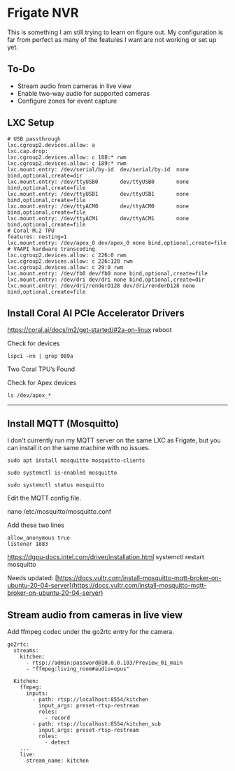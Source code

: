 # Frigate NVR

This is something I am still trying to learn on figure out. My configuration is far from perfect as many of the features I want are not working or set up yet.

## To-Do
* Stream audio from cameras in live view
* Enable two-way audio for supported cameras
* Configure zones for event capture

## LXC Setup

```
# USB passthrough
lxc.cgroup2.devices.allow: a
lxc.cap.drop:
lxc.cgroup2.devices.allow: c 188:* rwm
lxc.cgroup2.devices.allow: c 189:* rwm
lxc.mount.entry: /dev/serial/by-id  dev/serial/by-id  none bind,optional,create=dir
lxc.mount.entry: /dev/ttyUSB0       dev/ttyUSB0       none bind,optional,create=file
lxc.mount.entry: /dev/ttyUSB1       dev/ttyUSB1       none bind,optional,create=file
lxc.mount.entry: /dev/ttyACM0       dev/ttyACM0       none bind,optional,create=file
lxc.mount.entry: /dev/ttyACM1       dev/ttyACM1       none bind,optional,create=file
# Coral M.2 TPU
features: nesting=1
lxc.mount.entry: /dev/apex_0 dev/apex_0 none bind,optional,create=file
# VAAPI hardware transcoding
lxc.cgroup2.devices.allow: c 226:0 rwm
lxc.cgroup2.devices.allow: c 226:128 rwm
lxc.cgroup2.devices.allow: c 29:0 rwm
lxc.mount.entry: /dev/fb0 dev/fb0 none bind,optional,create=file
lxc.mount.entry: /dev/dri dev/dri none bind,optional,create=dir
lxc.mount.entry: /dev/dri/renderD128 dev/dri/renderD128 none bind,optional,create=file
```

## Install Coral AI PCIe Accelerator Drivers
https://coral.ai/docs/m2/get-started/#2a-on-linux
reboot

Check for devices

```
lspci -nn | grep 089a
```

Two Coral TPU’s Found

Check for Apex devices

```
ls /dev/apex_*
```

---

## Install MQTT (Mosquitto)
I don't currently run my MQTT server on the same LXC as Frigate, but you can install it on the same machine with no issues. 

```
sudo apt install mosquitto mosquitto-clients

sudo systemctl is-enabled mosquitto

sudo systemctl status mosquitto
```


Edit the MQTT config file.

nano /etc/mosquitto/mosquitto.conf

Add these two lines

```
allow_anonymous true
listener 1883
```
https://dgpu-docs.intel.com/driver/installation.html
systemctl restart mosquitto

Needs updated: [https://docs.vultr.com/install-mosquitto-mqtt-broker-on-ubuntu-20-04-server](https://docs.vultr.com/install-mosquitto-mqtt-broker-on-ubuntu-20-04-server)

## Stream audio from cameras in live view
Add ffmpeg codec under the go2rtc entry for the camera.
```
go2rtc:
  streams:
    kitchen:
      - rtsp://admin:password@10.0.0.103/Preview_01_main
      - "ffmpeg:living_room#audio=opus"
``` 
```
  Kitchen:
    ffmpeg:
      inputs:
        - path: rtsp://localhost:8554/kitchen
          input_args: preset-rtsp-restream
          roles:
            - record
        - path: rtsp://localhost:8554/kitchen_sub
          input_args: preset-rtsp-restream
          roles:
            - detect
    ...
    live:
      stream_name: kitchen
```
